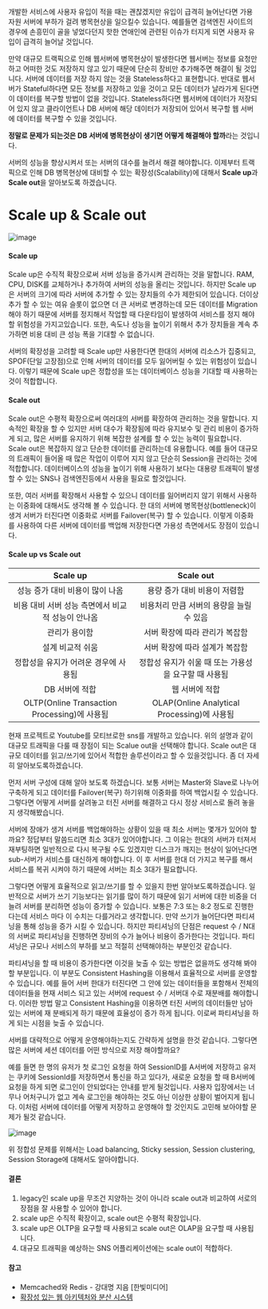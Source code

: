 개발한 서비스에 사용자 유입이 적을 때는 괜찮겠지만 유입이 급격히 늘어난다면 가용 자원 서버에 부하가 걸려 병목현상을 일으킬수 있습니다. 예를들면 검색엔진 사이트의 경우에 손흥민이 골을 넣었다던지 핫한 연애인에 관련된 이슈가 터지게 되면 사용자 유입이 급격히 늘어날 것입니다.

만약 대규모 트랙픽으로 인해 웹서버에 병목현상이 발생한다면 웹서버는 정보를 요청만 하고 어떠한 것도 저장하지 않고 있기 때문에 단순히 장비만 추가해주면 해결이 될 것입니다. 서버에 데이터를 저장 하지 않는 것을 Stateless하다고 표현합니다. 반대로 웹서버가 Stateful하다면 모든 정보를 저장하고 있을 것이고 모든 데이터가 날라가게 된다면 이 데이터를 복구할 방법이 없을 것입니다. Stateless하다면 웹서버에 데이터가 저장되어 있지 않고 클라이언트나 DB 서버에 해당 데이터가 저장되어 있어서 복구할 웹 서버에 데이터를 복구할 수 있을 것입니다.

**정말로 문제가 되는것은 DB 서버에 병목현상이 생기면 어떻게 해결해야 할까**라는 것입니다.

서버의 성능을 향상시켜서 또는 서버의 대수를 늘려서 해결 해야합니다. 이제부터 트랙픽으로 인해 DB 병목현상에 대비할 수 있는 확장성(Scalability)에 대해서 **Scale up**과 **Scale out**을 알아보도록 하겠습니다.



# Scale up & Scale out



![image](https://user-images.githubusercontent.com/55625864/94815388-6f2e1180-0435-11eb-9ef3-d90b24ec5bc0.png)



#### Scale up

Scale up은 수직적 확장으로써 서버 성능을 증가시켜 관리하는 것을 말합니다. RAM, CPU, DISK를 교체하거나 추가하여 서버의 성능을 올리는 것입니다. 하지만 Scale up은 서버의 크기에 따라 서버에 추가할 수 있는 장치들의 수가 제한되어 있습니다. 더이상 추가 할 수 있는 여유 슬롯이 없으면 더 큰 서버로 변경하는데 모든 데이터를 Migration해야 하기 때문에 서버를 정지해서 작업할 때 다운타임이 발생하여 서비스를 정지 해야할 위험성을 가지고있습니다. 또한, 속도나 성능을 높이기 위해서 추가 장치들을 계속 추가하면 비용 대비 큰 성능 폭을 기대할 수 없습니다.

서버의 확장성을 고려할 때 Scale up만 사용한다면 한대의 서버에 리소스가 집중되고, SPOF(단일 고장점)으로 인해 서버의 데이터를 모두 잃어버릴 수 있는 위험성이 있습니다. 이렇기 때문에 Scale up은 정합성을 또는 데이터베이스 성능을 기대할 때 사용하는것이 적합합니다.

#### Scale out

Scale out은 수평적 확장으로써 여러대의 서버를 확장하여 관리하는 것을 말합니다. 지속적인 확장을 할 수 있지만 서버 대수가 확장됨에 따라 유지보수 및 관리 비용이 증가하게 되고, 많은 서버를 유지하기 위해 복잡한 설계를 할 수 있는 능력이 필요합니다. Scale out은 복잡하지 않고 단순한 데이터를 관리하는데 유용합니다. 예를 들어 대규모의 트래픽이 들어올 때 많은 작업이 이루어 지지 않고 단순히 Session을 관리하는 것에 적합합니다. 데이터베이스의 성능을 높이기 위해 사용하기 보다는 대용량 트래픽이 발생할 수 있는 SNS나 검색엔진등에서 사용을 필요로 할것입니다.

또한, 여러 서버를 확장해서 사용할 수 있으니 데이터를 잃어버리지 않기 위해서 사용하는 이중화에 대해서도 생각해 볼 수 있습니다. 한 대의 서버에 병목현상(bottleneck)이 생겨 서버가 터진다면 이중화로 서버를 Failover(복구) 할 수 있습니다. 이렇게 이중화를 사용하여 다른 서버에 데이터를 백업해 저장한다면 가용성 측면에서도 장점이 있습니다.



#### Scale up vs Scale out

|                     Scale up                      |                      Scale out                       |
| :-----------------------------------------------: | :--------------------------------------------------: |
|          성능 증가 대비 비용이 많이 나옴          |             용량 증가 대비 비용이 저렴함             |
| 비용 대비 서버 성능 측면에서 비교적 성능이 안나옴 |       비용처리 만큼 서버의 용량을 늘릴 수 있음       |
|                   관리가 용이함                   |            서버 확장에 따라 관리가 복잡함            |
|                 설계 비교적 쉬움                  |            서버 확장에 따라 설계가 복잡함            |
|       정합성을 유지가 어려운 경우에 사용됨        | 정합성 유지가 쉬울 때 또는 가용성을 요구할 때 사용됨 |
|                  DB 서버에 적합                   |                    웹 서버에 적합                    |
|   OLTP(Online Transaction Processing)에 사용됨    |     OLAP(Online Analytical Processing)에 사용됨      |



현재 프로젝트로 Youtube를 모티브로한 sns를 개발하고 있습니다. 위의 설명과 같이 대규모 트래픽을 다룰 때 장점이 되는 Scalue out을 선택해야 합니다. Scale out은 대규모 데이터를 읽고/쓰기에 있어서 적합한 솔루션이라고 할 수 있을것입니다. 좀 더 자세히 알아보도록하겠습니다.

먼저 서버 구성에 대해 알아 보도록 하겠습니다. 보통 서버는 Master와 Slave로 나누어 구축하게 되고 데이터를 Failover(복구) 하기위해 이중화를 하여 백업시킬 수 있습니다. 그렇다면 어떻게 서버를 살려놓고 터진 서버를 해결하고 다시 정상 서비스로 돌려 놓을지 생각해봤습니다. 

서버에 장애가 생겨 서버를 백업해야하는 상황이 있을 때 최소 서버는 몇개가 있어야 할까요? 정답부터 말씀드리면 최소 3대가 있어야합니다. 그 이유는 한대의 서버가 터져서 재부팅하면 일반적으로 다시 복구될 수도 있겠지만 디스크가 깨지는 현상이 일어난다면 sub-서버가 서비스를 대신하게 해야합니다. 이 후 서버를 한대 더 가지고 복구를 해서 서비스를 복귀 시켜야 하기 때문에 서버는 최소 3대가 필요합니다.



그렇다면 어떻게 효율적으로 읽고/쓰기를 할 수 있을지 한번 알아보도록하겠습니다. 일반적으로 서버가 쓰기 기능보다는 읽기를 많이 하기 때문에 읽기 서버에 대한 비중을 더 늘려 서버를 분리하면 성능이 증가할 수 있습니다. 보통은 7:3 또는 8:2 정도로 진행한다는데 서비스 마다 이 수치는 다를거라고 생각합니다. 만약 쓰기가 늘어단다면 파티셔닝을 통해 성능을 증가 시킬 수 있습니다. 하지만 파티셔닝의 단점은 request 수 / N대의 서버로 파티셔닝을 진행하면 장비의 수가 늘어나 비용이 증가한다는 것입니다. 파티셔닝은 규모나 서비스의 부하를 보고 적절히 선택해야하는 부분인것 같습니다.



파티셔닝을 할 때 비용이 증가한다면 이것을 늦출 수 있는 방법은 없을까도 생각해 봐야할 부분입니다. 이 부분도 Consistent Hashing을 이용해서 효율적으로 서버를 운영할 수 있습니다. 예를 들어 서버 한대가 터진다면 그 안에 있는 데이터들을 포함해서 전체의 데이터들을 현재 서비스 되고 있는 서버에 request 수 / 서버대 수로 재분배를 해야합니다. 이러한 방법 말고 Consistent Hashing을 이용하면 터진 서버의 데이터들만 남아 있는 서버에 재 분배되게 하기 때문에 효율성이 증가 하게 됩니다. 이로써 파티셔닝을 하게 되는 시점을 늦출 수 있습니다.



서버를 대략적으로 어떻게 운영해야하는지도 간략하게 설명을 한것 같습니다. 그렇다면 많은 서버에 세션 데이터를 어떤 방식으로 저장 해야할까요?

예를 들면 한 명의 유저가 첫 로그인 요청을 하여 SessionID를 A서버에 저장하고 유저는 쿠키에 SessionId를 저장하면서 통신을 하고 있다가, 새로운 요청을 할 때 B서버에 요청을 하게 되면 로그인이 안되었다는 안내를 받게 될것입니다. 사용자 입장에서는 너무나 어처구니가 없고 계속 로그인을 해야하는 것도 아닌 이상한 상황이 벌어지게 됩니다. 이처럼 서버에 데이터를 어떻게 저장하고 운영해야 할 것인지도 고민해 보아야할 문제가 될것 같습니다.



![image](https://user-images.githubusercontent.com/55625864/94943432-aaead900-0512-11eb-80a9-4ab7d6cbae82.png)



위 정합성 문제를 위해서는 Load balancing, Sticky session, Session clustering, Session Storage에 대해서도 알아야합니다.



#### 결론

1. legacy인 scale up을 무조건 지양하는 것이 아니라 scale out과 비교하여 서로의 장점을 잘 사용할 수 있어야 합니다.
2. scale up은 수직적 확장이고, scale out은 수평적 확장입니다.
3. scale up은 OLTP을 요구할 때 사용되고 scale out은 OLAP을 요구할 때 사용됩니다.
4. 대규모 트래픽을 예상하는 SNS 어플리케이션에는 scale out이 적합하다.



#### 참고

- Memcached와 Redis - 강대명 지음 [한빛미디어]
- [확장성 있는 웹 아키텍처와 분산 시스템](https://d2.naver.com/helloworld/206816)